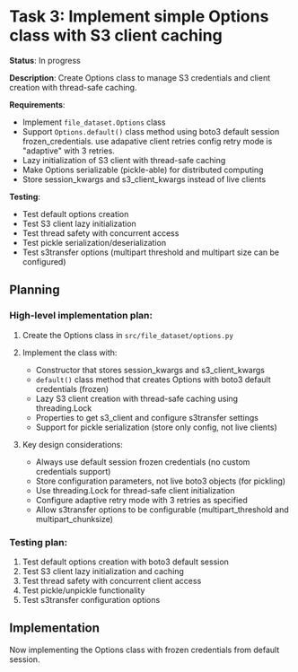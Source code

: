 # Task 3: Implement simple Options class with S3 client caching

**Status**: In progress

**Description**: Create Options class to manage S3 credentials and client creation with thread-safe caching.

**Requirements**:
- Implement `file_dataset.Options` class
- Support `Options.default()` class method using boto3 default session frozen_credentials. use adapative client retries config retry mode is "adaptive" with 3 retries.
- Lazy initialization of S3 client with thread-safe caching
- Make Options serializable (pickle-able) for distributed computing
- Store session_kwargs and s3_client_kwargs instead of live clients

**Testing**:
- Test default options creation
- Test S3 client lazy initialization
- Test thread safety with concurrent access
- Test pickle serialization/deserialization
- Test s3transfer options (multipart threshold and multipart size can be configured)

## Planning

### High-level implementation plan:

1. Create the Options class in `src/file_dataset/options.py`
2. Implement the class with:
   - Constructor that stores session_kwargs and s3_client_kwargs
   - `default()` class method that creates Options with boto3 default credentials (frozen)
   - Lazy S3 client creation with thread-safe caching using threading.Lock
   - Properties to get s3_client and configure s3transfer settings
   - Support for pickle serialization (store only config, not live clients)

3. Key design considerations:
   - Always use default session frozen credentials (no custom credentials support)
   - Store configuration parameters, not live boto3 objects (for pickling)
   - Use threading.Lock for thread-safe client initialization
   - Configure adaptive retry mode with 3 retries as specified
   - Allow s3transfer options to be configurable (multipart_threshold and multipart_chunksize)

### Testing plan:
1. Test default options creation with boto3 default session
2. Test S3 client lazy initialization and caching
3. Test thread safety with concurrent client access
4. Test pickle/unpickle functionality
5. Test s3transfer configuration options

## Implementation

Now implementing the Options class with frozen credentials from default session.
